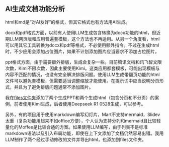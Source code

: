 ## AI生成文档功能分析

html和md是“对AI友好”的格式，但其它格式也有方法用AI生成。

docx和pdf格式方面，以前有人使用LLM生成包含转换为docx功能的html，但近期LLM网页版和应用普遍套模板，这个方法也不再适用。从另一个角度看，html可以用其它工具转换为docx和pdf等格式，不必使用额外指令。不过在生成html时，不少应用会添加占位图片，如果不计划添加图片应当要求不添加占位图片。

ppt格式方面，由于需要额外排版，生成会复杂一些。目前腾讯文档和讯飞智文限次数，Kimi不限次数，因此主要使用Kimi。这类应用都套模板，可能出现模板与内容不匹配的情况，也没有完全解决排版问题。使用LLM生成带翻页功能的html文件可以避免套模板，但需要适当调整缩放才能使用。在提示词中应当说明分页形式，并且为了避免排版问题通常不添加图片。

我在[files文件夹](https://github.com/Willian7004/Willian7004.github.io/tree/main/files/202507/AI生成文档功能分析)添加了两个生成PPT和两个生成html（包含分页和不分页）的案例，前者使用Kimi生成，后者使用Deepseek R1 0528生成，可以参考。

另外，有的项目用于使用markdown编写幻灯片，Mart不支持mermaid，Slidev太重（复杂功能用起来不如office方便），个人认为支持分列和mermaid且比较轻量化的Moffee是比较合适的方案。如果使用LLM编写，由于列表不是标准markdown语法以及引入布局功能，即使在上下文添加了文档仍然容易出错。我用LLM制作了两个经过手动修改的文件并导出html，也添加到files文件夹。